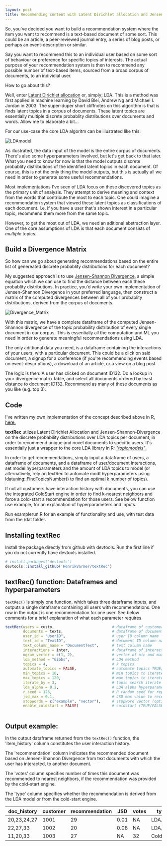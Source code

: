 ```yaml
---
layout: post
title: Recommending content with Latent Dirichlet allocation and Jensen–Shannon divergence
---
```


So, you've decided you want to build a recommendation system where the item you want to recommend is a text-based document of some sort. This could be an article, a peer-reviewed journal entry, a series of blog posts, or perhaps an event-description or similar. 

Say you want to recommend this to an individual user based on some sort of behaviour or preference for specific topics of interests. The actual purpose of your recommendation system is then to recommend any possible number of text-based items, sourced from a broad corpus of documents, to an individial user. 

How to go about this?

Well, enter [Latent Dirichlet allocation](https://en.wikipedia.org/wiki/Latent_Dirichlet_allocation) or, simply; LDA. This is a method was first applied in machine learning by David Blei, Andrew Ng and Michael I. Jordan in 2003. The super-duper short cliffnotes on this algorithm is that is finds latent topics in a corpus of documents. These latent topics are essentially multiple discrete probablity distributions over documents and words. Allow me to elaborate a bit...

For our use-case the core LDA algoritm can be illustrated like this: 

![LDAmodel](https://user-images.githubusercontent.com/40164071/117971449-3559ad80-b32a-11eb-8200-602511c3fb72.png)

As illustrated, the data input of the model is the entire corpus of documents. There's also some hyperparameters involved, but let's get back to that later. What you need to know for now is that the model outputs discrete probablity distributions of the identified latent topics in each document. Of course, this is not the only thing the model outputs, but this is actually all we need in order to generate some useful recommendations. 

Most implementations I've seen of LDA focus on these discovered topics as the primary unit of analysis. They attempt to derive meaning and context from the words that contribute the most to each topic. One could imagine a recommendation system that viewed these latent topics as classifications of each document. I.e. if you have a user that's shown interest in a particular topic, recommend them more from the same topic.

However, to get the most out of LDA, we need an aditional abstraction layer. One of the core assumptions of LDA is that each document consists of _multiple_ topics.

## Build a Divergence Matrix
So how can we go about generating recommendations based on the entire list of genereated discrete probablity distributions for each document? 

My suggested approach is to use [Jensen-Shannon Divergence](https://en.wikipedia.org/wiki/Jensen–Shannon_divergence), a simple equation which we can use to find the distance between each these probablity distributions. In practice, you'd write your own implementation of Jensen-Shannon Divergence in your preferred language, then construct a matrix of the computed divergences between all of your probablity distributions, derived from the corpus of documents.

![Divergence_Matrix](https://user-images.githubusercontent.com/40164071/117974802-45738c00-b32e-11eb-8494-04415e68deca.png)

With this matrix, we have a complete dataframe of the computed Jensen-Shannon divergence of the topic probability distribution of every single document in our corpus. This is essentially all the computation and ML you need in order to generate meaningful recommendations using LDA. 

The only adittional data you need, is a dataframe containing the interactions of your users, with a particular document. This could be a click on said document, a signup for a conference (if you're recommending events based on event-descriptions), a download of an article, or a view on a blog post. 

The logic is then: A user has clicked on document ID132. Do a lookup in your divergence matrix table, and select all documents ordered by least distance to document ID132. Recommend as many of these documents as you like (e.g. top 3). 

## Code
I've written my own implementation of the concept described above in R, [here.](https://github.com/HenrikVarmer/textRec) 

**textRec** utlizes Latent Dirichlet Allocation and Jensen-Shannon-Divergence on the discrete probability distributions over LDA topics per document, in order to recommend unique and novel documents to specific users. It's essentially just a wrapper to the core LDA library in R: [_"topicmodels"_.](https://cran.r-project.org/web/packages/topicmodels/topicmodels.pdf)

In order to get recommendations, simply input a dataframe of users, a dataframe of documents, and a dataframe of user/document interactions, set model hyperparameters and the amount of LDA topics to model (or alternatively, rely on textRec to automate modt hyperparameters using ldatuning::FindTopicsNumber() to find an optimal k number of topics). 

If not all customers have interaction history with documents, you can use the integrated ColdStart engine in order to find k-nearest neighbors and force a cold-start a recommendation for those users. See below function use example, for an explanation of hyperparameters and inputs. 

Run examplerun.R for an example of functionality and use, with test data from the /dat folder. 

## Installing textRec
Install the package directly from github with devtools. Run the first line if you do not currently have devtools installed.

```R
# install.packages('devtools') 
devtools::install_github('HenrikVarmer/textRec')
```

## textRec() function: Dataframes and hyperparameters
```textRec()``` is simply one function, which takes three dataframe inputs, and outputs a single dataframe containing all users with recommendations. One row in the output is one recommendation for one user. See below comments for a brief explanation of what each parameter requires. 

```R 
textRec(users = custo,                          # dataframe of customers/users
        documents = texts,                      # dataframe of documents
        user_id = "UserID",                     # user ID column name
        text_id = "TextID",                     # document ID column name
        text_column_name = "DocumentText",      # text column name
        interactions = inter,                   # dataframe of interactions
        ngram_vector = c(1, 2),                 # vector of min and max ngrams
        lda_method = "Gibbs",                   # LDA method
        topics = 4,                             # k topics
        automate_topics = FALSE,                # automate topics TRUE/FALSE
        min_topics = 10,                        # min topics to iterate from (optional)
        max_topics = 120,                       # max topics to iterate to (optional)
        iterate_by = 3,                         # topic search iterate by (optional)
        lda_alpha = 0.2,                        # LDA alpha hyperparameter (optional)
        r_seed = 123,                           # R random seed for repex (optional)
        jsd_max = 0.1,                          # JSD max value to recommend (optional)
        stopwords = c("example", "vector"),     # stopword vector (optional)
        enable_coldstart = FALSE)               # coldstart (TRUE/FALSE)
        
```

## Output example:

In the output dataframe returned from the ```textRec()``` function, the 'item_history' column constitutes the user interaction history. 

The 'recommendation' column indicates the recommended document based on Jensen-Shannon Divergence from text documents with which the user has interacted, to another document. 

The 'votes' column specifies number of times this document was recommended to nearest neighbors, if the recommendation was provided by the cold-start engine. 

The 'type' column specifies whether the recommendation is derived from the LDA model or from the cold-start engine.

| doc_history    | customer   |	recommendation  |	JSD   | votes  | type   |
|----------------|-----------|-----------------|----------|------------|-------|
| 20,23,24,27     |     1001   |	           29   |	0.01      | NA	      | LDA_JSD  |
| 22,27,33        |     1002   |	           20   |	0.08      | NA	      | LDA_JSD   |
| 11,20,33        |     1003   |	           27   |	NA        | 32	      | ColdStart   |


